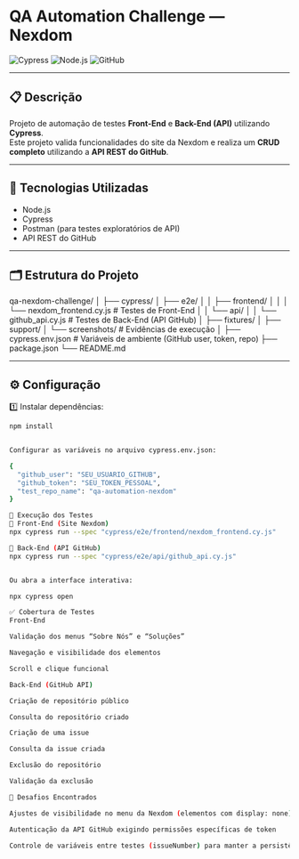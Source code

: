 # QA Automation Challenge — Nexdom

![Cypress](https://img.shields.io/badge/Cypress-10.0.0-green) ![Node.js](https://img.shields.io/badge/Node.js-18.x-brightgreen) ![GitHub](https://img.shields.io/badge/GitHub-REST_API-blue)

---

## 📋 Descrição

Projeto de automação de testes **Front-End** e **Back-End (API)** utilizando **Cypress**.  
Este projeto valida funcionalidades do site da Nexdom e realiza um **CRUD completo** utilizando a **API REST do GitHub**.

---

## 🧰 Tecnologias Utilizadas

- Node.js  
- Cypress  
- Postman (para testes exploratórios de API)  
- API REST do GitHub  

---

## 🗂 Estrutura do Projeto

 qa-nexdom-challenge/
│
├── cypress/
│ ├── e2e/
│ │ ├── frontend/
│ │ │ └── nexdom_frontend.cy.js # Testes de Front-End
│ │ └── api/
│ │ └── github_api.cy.js # Testes de Back-End (API GitHub)
│ ├── fixtures/
│ ├── support/
│ └── screenshots/ # Evidências de execução
│
├── cypress.env.json # Variáveis de ambiente (GitHub user, token, repo)
├── package.json
└── README.md


---

## ⚙️ Configuração

1️⃣ Instalar dependências:

```bash
npm install


Configurar as variáveis no arquivo cypress.env.json:

{
  "github_user": "SEU_USUARIO_GITHUB",
  "github_token": "SEU_TOKEN_PESSOAL",
  "test_repo_name": "qa-automation-nexdom"
}

🚀 Execução dos Testes
🧭 Front-End (Site Nexdom)
npx cypress run --spec "cypress/e2e/frontend/nexdom_frontend.cy.js"

🔗 Back-End (API GitHub)
npx cypress run --spec "cypress/e2e/api/github_api.cy.js"


Ou abra a interface interativa:

npx cypress open

✅ Cobertura de Testes
Front-End

Validação dos menus “Sobre Nós” e “Soluções”

Navegação e visibilidade dos elementos

Scroll e clique funcional

Back-End (GitHub API)

Criação de repositório público

Consulta do repositório criado

Criação de uma issue

Consulta da issue criada

Exclusão do repositório

Validação da exclusão

💬 Desafios Encontrados

Ajustes de visibilidade no menu da Nexdom (elementos com display: none)

Autenticação da API GitHub exigindo permissões específicas de token

Controle de variáveis entre testes (issueNumber) para manter a persistência do fluxo